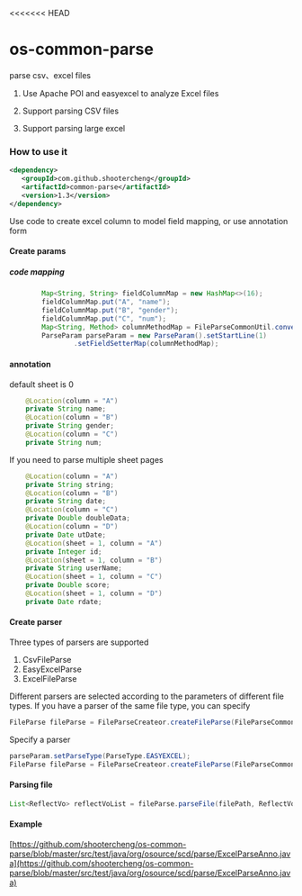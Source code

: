 <<<<<<< HEAD
# os-common-parse
parse csv、excel files 

1. Use Apache POI and easyexcel to analyze Excel files

2. Support parsing CSV files

3. Support parsing large excel 

### How to use it
```xml
<dependency>
   <groupId>com.github.shootercheng</groupId>
   <artifactId>common-parse</artifactId>
   <version>1.3</version>
</dependency>
```



Use code to create excel column to model field mapping, or use annotation form

#### Create params
##### code mapping
```java
        Map<String, String> fieldColumnMap = new HashMap<>(16);
        fieldColumnMap.put("A", "name");
        fieldColumnMap.put("B", "gender");
        fieldColumnMap.put("C", "num");
        Map<String, Method> columnMethodMap = FileParseCommonUtil.convertToColumnMethodMap(UserInfo.class, fieldColumnMap);
        ParseParam parseParam = new ParseParam().setStartLine(1)
                .setFieldSetterMap(columnMethodMap);
```
#### annotation
default sheet is 0
```java
    @Location(column = "A")
    private String name;
    @Location(column = "B")
    private String gender;
    @Location(column = "C")
    private String num;
```

If you need to parse multiple sheet pages
```java
    @Location(column = "A")
    private String string;
    @Location(column = "B")
    private String date;
    @Location(column = "C")
    private Double doubleData;
    @Location(column = "D")
    private Date utDate;
    @Location(sheet = 1, column = "A")
    private Integer id;
    @Location(sheet = 1, column = "B")
    private String userName;
    @Location(sheet = 1, column = "C")
    private Double score;
    @Location(sheet = 1, column = "D")
    private Date rdate;
```

#### Create parser

Three types of parsers are supported 

1. CsvFileParse
2. EasyExcelParse
3. ExcelFileParse

Different parsers are selected according to the parameters of different file types. If you have a parser of the same file type, you can specify

```java
FileParse fileParse = FileParseCreateor.createFileParse(FileParseCommonUtil.findParserType(filePath, parseParam));
```

Specify a parser

```java
parseParam.setParseType(ParseType.EASYEXCEL);
FileParse fileParse = FileParseCreateor.createFileParse(FileParseCommonUtil.findParserType(filePath, parseParam));
```

#### Parsing file
```java
List<ReflectVo> reflectVoList = fileParse.parseFile(filePath, ReflectVo.class, parseParam);
```

#### Example

[https://github.com/shootercheng/os-common-parse/blob/master/src/test/java/org/osource/scd/parse/ExcelParseAnno.java](https://github.com/shootercheng/os-common-parse/blob/master/src/test/java/org/osource/scd/parse/ExcelParseAnno.java)

